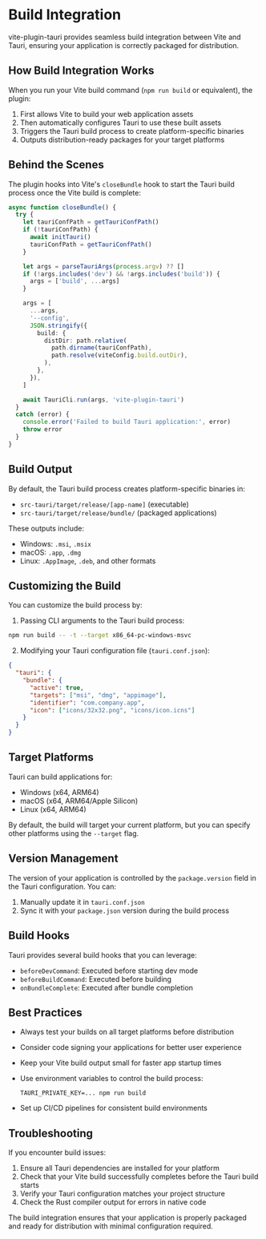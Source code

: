 # Build Integration

vite-plugin-tauri provides seamless build integration between Vite and Tauri, ensuring your application is correctly packaged for distribution.

## How Build Integration Works

When you run your Vite build command (`npm run build` or equivalent), the plugin:

1. First allows Vite to build your web application assets
2. Then automatically configures Tauri to use these built assets
3. Triggers the Tauri build process to create platform-specific binaries
4. Outputs distribution-ready packages for your target platforms

## Behind the Scenes

The plugin hooks into Vite's `closeBundle` hook to start the Tauri build process once the Vite build is complete:

```typescript
async function closeBundle() {
  try {
    let tauriConfPath = getTauriConfPath()
    if (!tauriConfPath) {
      await initTauri()
      tauriConfPath = getTauriConfPath()
    }

    let args = parseTauriArgs(process.argv) ?? []
    if (!args.includes('dev') && !args.includes('build')) {
      args = ['build', ...args]
    }

    args = [
      ...args,
      '--config',
      JSON.stringify({
        build: {
          distDir: path.relative(
            path.dirname(tauriConfPath),
            path.resolve(viteConfig.build.outDir),
          ),
        },
      }),
    ]

    await TauriCli.run(args, 'vite-plugin-tauri')
  }
  catch (error) {
    console.error('Failed to build Tauri application:', error)
    throw error
  }
}
```

## Build Output

By default, the Tauri build process creates platform-specific binaries in:

- `src-tauri/target/release/[app-name]` (executable)
- `src-tauri/target/release/bundle/` (packaged applications)

These outputs include:

- Windows: `.msi`, `.msix`
- macOS: `.app`, `.dmg`
- Linux: `.AppImage`, `.deb`, and other formats

## Customizing the Build

You can customize the build process by:

1. Passing CLI arguments to the Tauri build process:

```bash
npm run build -- -t --target x86_64-pc-windows-msvc
```

2. Modifying your Tauri configuration file (`tauri.conf.json`):

```json
{
  "tauri": {
    "bundle": {
      "active": true,
      "targets": ["msi", "dmg", "appimage"],
      "identifier": "com.company.app",
      "icon": ["icons/32x32.png", "icons/icon.icns"]
    }
  }
}
```

## Target Platforms

Tauri can build applications for:

- Windows (x64, ARM64)
- macOS (x64, ARM64/Apple Silicon)
- Linux (x64, ARM64)

By default, the build will target your current platform, but you can specify other platforms using the `--target` flag.

## Version Management

The version of your application is controlled by the `package.version` field in the Tauri configuration. You can:

1. Manually update it in `tauri.conf.json`
2. Sync it with your `package.json` version during the build process

## Build Hooks

Tauri provides several build hooks that you can leverage:

- `beforeDevCommand`: Executed before starting dev mode
- `beforeBuildCommand`: Executed before building
- `onBundleComplete`: Executed after bundle completion

## Best Practices

- Always test your builds on all target platforms before distribution
- Consider code signing your applications for better user experience
- Keep your Vite build output small for faster app startup times
- Use environment variables to control the build process:

  ```
  TAURI_PRIVATE_KEY=... npm run build
  ```

- Set up CI/CD pipelines for consistent build environments

## Troubleshooting

If you encounter build issues:

1. Ensure all Tauri dependencies are installed for your platform
2. Check that your Vite build successfully completes before the Tauri build starts
3. Verify your Tauri configuration matches your project structure
4. Check the Rust compiler output for errors in native code

The build integration ensures that your application is properly packaged and ready for distribution with minimal configuration required.
